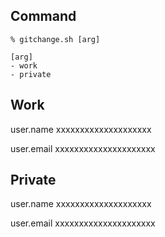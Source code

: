 ## Command

```
% gitchange.sh [arg]

[arg] 
- work
- private
```
## Work

user.name
    xxxxxxxxxxxxxxxxxxxx

user.email
    xxxxxxxxxxxxxxxxxxxxx

## Private

user.name
    xxxxxxxxxxxxxxxxxxxx

user.email
    xxxxxxxxxxxxxxxxxxxxx

